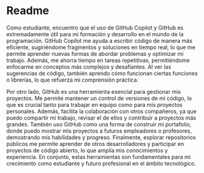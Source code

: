 # Readme

Como estudiante, encuentro que el uso de GitHub Copilot y GitHub es extremadamente útil para mi formación y desarrollo en el mundo de la programación. GitHub Copilot me ayuda a escribir código de manera más eficiente, sugiriéndome fragmentos y soluciones en tiempo real, lo que me permite aprender nuevas formas de abordar problemas y optimizar mi trabajo. Además, me ahorra tiempo en tareas repetitivas, permitiéndome enfocarme en conceptos más complejos y desafiantes. Al ver las sugerencias de código, también aprendo cómo funcionan ciertas funciones o librerías, lo que refuerza mi comprensión práctica.

Por otro lado, GitHub es una herramienta esencial para gestionar mis proyectos. Me permite mantener un control de versiones de mi código, lo que es crucial tanto para trabajar en equipo como para mis proyectos personales. Además, facilita la colaboración con otros compañeros, ya que puedo compartir mi trabajo, revisar el de ellos y contribuir a proyectos más grandes. También uso GitHub como una forma de construir mi portafolio, donde puedo mostrar mis proyectos a futuros empleadores o profesores, demostrando mis habilidades y progreso. Finalmente, explorar repositorios públicos me permite aprender de otros desarrolladores y participar en proyectos de código abierto, lo que amplía mis conocimientos y experiencia. En conjunto, estas herramientas son fundamentales para mi crecimiento como estudiante y futuro profesional en el ámbito tecnológico.
